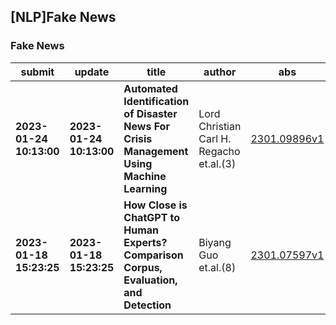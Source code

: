 ## [NLP]Fake News 

### Fake News

| submit | update | title | author | abs | PDF | code | cates | journal |
|---|---|---|---|---|---|---|---|---|
|**2023-01-24 10:13:00**|**2023-01-24 10:13:00**|**Automated Identification of Disaster News For Crisis Management Using   Machine Learning**|Lord Christian Carl H. Regacho et.al.(3)|[2301.09896v1](http://arxiv.org/abs/2301.09896v1)|[gotoRead](http://arxiv.org/pdf/2301.09896v1)|null|cs.CL|null|
|**2023-01-18 15:23:25**|**2023-01-18 15:23:25**|**How Close is ChatGPT to Human Experts? Comparison Corpus, Evaluation,   and Detection**|Biyang Guo et.al.(8)|[2301.07597v1](http://arxiv.org/abs/2301.07597v1)|[gotoRead](http://arxiv.org/pdf/2301.07597v1)|**[link](https://github.com/hello-simpleai/chatgpt-comparison-detection)**|cs.CL|null|
